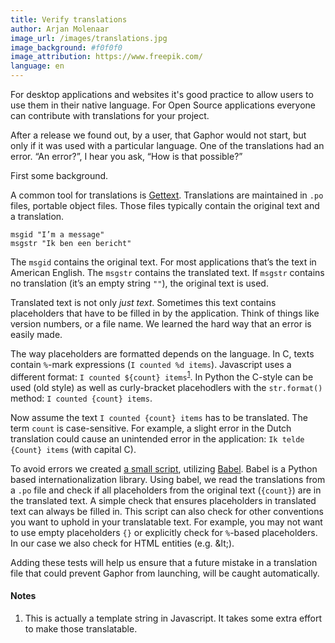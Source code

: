 ```yaml
---
title: Verify translations
author: Arjan Molenaar
image_url: /images/translations.jpg
image_background: #f0f0f0
image_attribution: https://www.freepik.com/
language: en
---
```


For desktop applications and websites it's good practice to allow users to use
them in their native language. For Open Source applications everyone can
contribute with translations for your project.

After a release we found out, by a user, that Gaphor would not start, but only
if it was used with a particular language. One of the translations
had an error. “An error?”, I hear you ask, “How is that possible?”

<!--break-->

First some background.

A common tool for translations is
[Gettext](https://www.gnu.org/software/gettext/). Translations are maintained
in `.po` files, portable object files. Those files typically contain the
original text and a translation.

```gettext
msgid "I’m a message"
msgstr "Ik ben een bericht"
```

The `msgid` contains the original text. For most applications that’s the text
in American English. The `msgstr` contains the translated text. If `msgstr`
contains no translation (it’s an empty string `""`), the original text is
used.

Translated text is not only _just text_. Sometimes this text contains
placeholders that have to be filled in by the application. Think of things like
version numbers, or a file name. We learned the hard way that an error is
easily made.

The way placeholders are formatted depends on the language. In C, texts contain
`%`-mark expressions (`I counted %d items`). Javascript uses a different
format: `I counted ${count} items`<sup>[1](#note1)</sup>. In Python the
C-style can be used (old style) as well as curly-bracket placehodlers with the
`str.format()` method: `I counted {count} items`.

Now assume the text `I counted {count} items` has to be translated. The term
`count` is case-sensitive. For example, a slight error in the Dutch translation
could cause an unintended error in the application: `Ik telde {Count} items`
(with capital C).

To avoid errors we created [a small
script](https://github.com/gaphor/gaphor/blob/master/po/check-babel.py), utilizing
[Babel](http://babel.pocoo.org/). Babel is a Python based internationalization
library. Using babel, we read the translations from a `.po` file and check if
all placeholders from the original text (`{count}`) are in the translated text.
A simple check that ensures placeholders in translated text can
always be filled in. This script can also check for other conventions you want
to uphold in your translatable text. For example, you may not want to use empty
placeholders `{}` or explicitly check for `%`-based placeholders. In our case
we also check for HTML entities (e.g. &amp;lt;).

Adding these tests will help us ensure that a future mistake in a translation
file that could prevent Gaphor from launching, will be caught automatically.

#### Notes

1. <a name="note1"></a>This is actually a template string in Javascript. It
   takes some extra effort to make those translatable.

